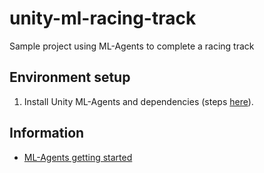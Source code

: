 # unity-ml-racing-track

Sample project using ML-Agents to complete a racing track

## Environment setup

1. Install Unity ML-Agents and dependencies (steps [here](https://github.com/Unity-Technologies/ml-agents/blob/release_12_docs/docs/Installation.md)).

## Information

- [ML-Agents getting started](https://github.com/Unity-Technologies/ml-agents/blob/release_12_docs/docs/Getting-Started.md)

